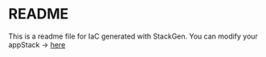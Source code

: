# README
This is a readme file for IaC generated with StackGen.
You can modify your appStack -> [here](http://main.dev.stackgen.com/appstacks/ef50c231-a31b-4ac3-b843-b63dbca8d4fc)
